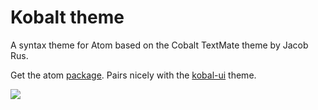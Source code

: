 # Kobalt theme

A syntax theme for Atom based on the Cobalt TextMate theme by Jacob Rus.

Get the atom [package](https://atom.io/themes/kobalt). Pairs nicely with the [kobal-ui](https://atom.io/themes/kobalt-ui) theme.

![](https://f.cloud.github.com/assets/146363/2278959/0b9c9b04-9f61-11e3-9663-2cb0d5fad801.jpg)
